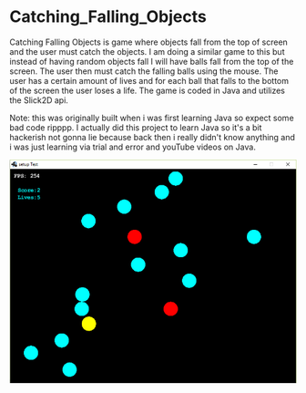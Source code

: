 # Catching_Falling_Objects

Catching Falling Objects is game where objects fall from the top of screen and the user must catch the objects. I am doing a similar game to this but instead of having random objects fall I will have balls fall from the top of the screen. The user then must catch the falling balls using the mouse. The user has a certain amount of lives and for each ball that falls to the bottom of the screen the user loses a life. The game is coded in Java and utilizes the Slick2D api.

Note: this was originally built when i was first learning Java so expect some bad code ripppp. I actually did this project to learn Java so it's a bit hackerish not gonna lie because back then i really didn't know anything and i was just learning via trial and error and youTube videos on Java.

![ScreenShot](https://github.com/ShallyBanh/Catching_Falling_Objects/blob/master/Screenshots/fallingobjects.png)
